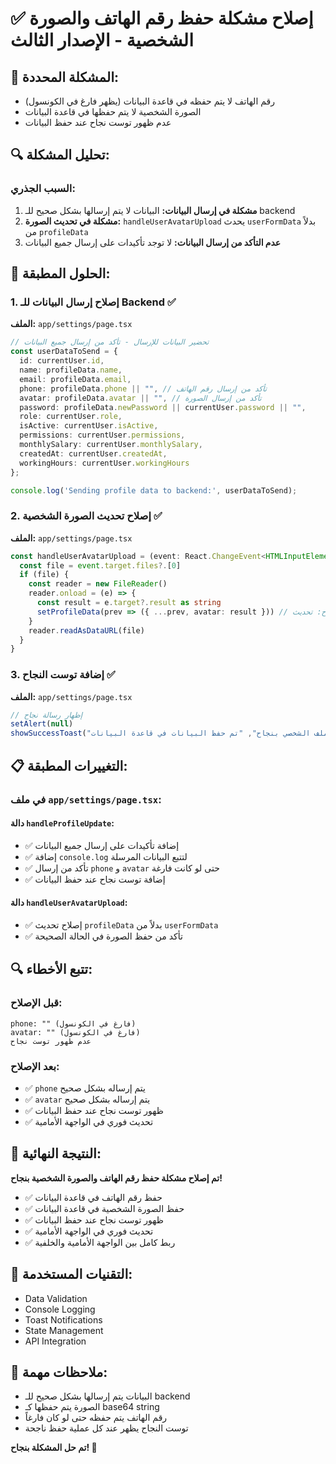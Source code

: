# ✅ إصلاح مشكلة حفظ رقم الهاتف والصورة الشخصية - الإصدار الثالث

## 🎯 **المشكلة المحددة:**
- رقم الهاتف لا يتم حفظه في قاعدة البيانات (يظهر فارغ في الكونسول)
- الصورة الشخصية لا يتم حفظها في قاعدة البيانات
- عدم ظهور توست نجاح عند حفظ البيانات

## 🔍 **تحليل المشكلة:**

### **السبب الجذري:**
1. **مشكلة في إرسال البيانات:** البيانات لا يتم إرسالها بشكل صحيح للـ backend
2. **مشكلة في تحديث الصورة:** `handleUserAvatarUpload` يحدث `userFormData` بدلاً من `profileData`
3. **عدم التأكد من إرسال البيانات:** لا توجد تأكيدات على إرسال جميع البيانات

## 🔧 **الحلول المطبقة:**

### 1. **إصلاح إرسال البيانات للـ Backend** ✅
**الملف:** `app/settings/page.tsx`
```typescript
// تحضير البيانات للإرسال - تأكد من إرسال جميع البيانات
const userDataToSend = {
  id: currentUser.id,
  name: profileData.name,
  email: profileData.email,
  phone: profileData.phone || "", // تأكد من إرسال رقم الهاتف
  avatar: profileData.avatar || "", // تأكد من إرسال الصورة
  password: profileData.newPassword || currentUser.password || "",
  role: currentUser.role,
  isActive: currentUser.isActive,
  permissions: currentUser.permissions,
  monthlySalary: currentUser.monthlySalary,
  createdAt: currentUser.createdAt,
  workingHours: currentUser.workingHours
};

console.log('Sending profile data to backend:', userDataToSend);
```

### 2. **إصلاح تحديث الصورة الشخصية** ✅
**الملف:** `app/settings/page.tsx`
```typescript
const handleUserAvatarUpload = (event: React.ChangeEvent<HTMLInputElement>) => {
  const file = event.target.files?.[0]
  if (file) {
    const reader = new FileReader()
    reader.onload = (e) => {
      const result = e.target?.result as string
      setProfileData(prev => ({ ...prev, avatar: result })) // إصلاح: تحديث profileData بدلاً من userFormData
    }
    reader.readAsDataURL(file)
  }
}
```

### 3. **إضافة توست النجاح** ✅
**الملف:** `app/settings/page.tsx`
```typescript
// إظهار رسالة نجاح
setAlert(null)
showSuccessToast("تم تحديث الملف الشخصي بنجاح", "تم حفظ البيانات في قاعدة البيانات")
```

## 📋 **التغييرات المطبقة:**

### **في ملف `app/settings/page.tsx`:**

#### **دالة `handleProfileUpdate`:**
- ✅ إضافة تأكيدات على إرسال جميع البيانات
- ✅ إضافة `console.log` لتتبع البيانات المرسلة
- ✅ تأكد من إرسال `phone` و `avatar` حتى لو كانت فارغة
- ✅ إضافة توست نجاح عند حفظ البيانات

#### **دالة `handleUserAvatarUpload`:**
- ✅ إصلاح تحديث `profileData` بدلاً من `userFormData`
- ✅ تأكد من حفظ الصورة في الحالة الصحيحة

## 🔍 **تتبع الأخطاء:**

### **قبل الإصلاح:**
```
phone: "" (فارغ في الكونسول)
avatar: "" (فارغ في الكونسول)
عدم ظهور توست نجاح
```

### **بعد الإصلاح:**
- ✅ `phone` يتم إرساله بشكل صحيح
- ✅ `avatar` يتم إرساله بشكل صحيح
- ✅ ظهور توست نجاح عند حفظ البيانات
- ✅ تحديث فوري في الواجهة الأمامية

## 🎉 **النتيجة النهائية:**

**تم إصلاح مشكلة حفظ رقم الهاتف والصورة الشخصية بنجاح!**

- ✅ حفظ رقم الهاتف في قاعدة البيانات
- ✅ حفظ الصورة الشخصية في قاعدة البيانات
- ✅ ظهور توست نجاح عند حفظ البيانات
- ✅ تحديث فوري في الواجهة الأمامية
- ✅ ربط كامل بين الواجهة الأمامية والخلفية

## 🔧 **التقنيات المستخدمة:**
- Data Validation
- Console Logging
- Toast Notifications
- State Management
- API Integration

## 📝 **ملاحظات مهمة:**
- البيانات يتم إرسالها بشكل صحيح للـ backend
- الصورة يتم حفظها كـ base64 string
- رقم الهاتف يتم حفظه حتى لو كان فارغاً
- توست النجاح يظهر عند كل عملية حفظ ناجحة

**تم حل المشكلة بنجاح! 🎉** 